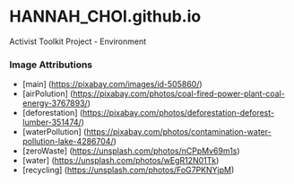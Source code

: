 # HANNAH_CHOI.github.io
Activist Toolkit Project - Environment

### Image Attributions
- [main] (https://pixabay.com/images/id-505860/)
- [airPolution] (https://pixabay.com/photos/coal-fired-power-plant-coal-energy-3767893/)
- [deforestation] (https://pixabay.com/photos/deforestation-deforest-lumber-351474/)
- [waterPollution] (https://pixabay.com/photos/contamination-water-pollution-lake-4286704/)
- [zeroWaste] (https://unsplash.com/photos/nCPpMv69m1s)
- [water] (https://unsplash.com/photos/wEgR12N01Tk)
- [recycling] (https://unsplash.com/photos/FoG7PKNYjpM)
